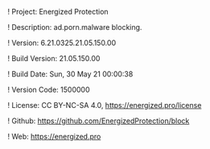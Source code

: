 ! Project: Energized Protection

! Description: ad.porn.malware blocking.

! Version: 6.21.0325.21.05.150.00

! Build Version: 21.05.150.00

! Build Date: Sun, 30 May 21 00:00:38

! Version Code: 1500000

! License: CC BY-NC-SA 4.0, https://energized.pro/license

! Github: https://github.com/EnergizedProtection/block

! Web: https://energized.pro
